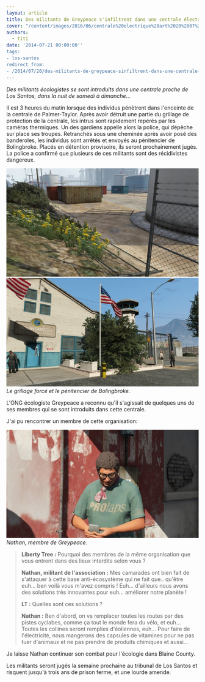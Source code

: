 ```yaml
---
layout: article
title: Des militants de Greypeace s'infiltrent dans une centrale électrique
cover: "/content/images/2016/06/centrale%20electrique%20art%2020%2007%2014.jpg"
authors:
  - titi
date: '2014-07-21 00:00:00''
tags:
- los-santos
redirect_from:
- /2014/07/20/des-militants-de-greypeace-sinfiltrent-dans-une-centrale-electrique
---
```


_Des militants écologistes se sont introduits dans une centrale proche de Los Santos, dans la nuit de samedi à dimanche..._

Il est 3 heures du matin lorsque des individus pénètrent dans l'enceinte de la centrale de Palmer-Taylor. Après avoir détruit une partie du grillage de protection de la centrale, les intrus sont rapidement repérés par les caméras thermiques. Un des gardiens appelle alors la police, qui dépêche sur place ses troupes. Retranchés sous une cheminée après avoir posé des banderoles, les individus sont arrêtés et envoyés au pénitencier de Bolingbroke. Placés en détention provisoire, ils seront prochainement jugés. La police a confirmé que plusieurs de ces militants sont des récidivistes dangereux.

![](/content/images/2016/06/entree%20forcee%20art%2020%2007%2014.jpg)
![Le grillage forcé et le pénitencier de Bolingbroke.](/content/images/2016/06/bolingbroke%20art%2020%2007%2014.jpg)
_Le grillage forcé et le pénitencier de Bolingbroke._

L'ONG écologiste Greypeace a reconnu qu'il s'agissait de quelques uns de ses membres qui se sont introduits dans cette centrale.

J'ai pu rencontrer un membre de cette organisation:

![Nathan, membre de Greypeace.](/content/images/2016/06/ecologiste%20art%2020%2007%2014.jpg)
_Nathan, membre de Greypeace._

> **Liberty Tree :** Pourquoi des membres de la même organisation que vous entrent dans des lieux interdits selon vous ?
> 
> **Nathan, militant de l'association :** Mes camarades ont bien fait de s'attaquer à cette base anti-écosystème qui ne fait que.. qu'être euh... ben voilà vous m'avez compris ! Euh... d'ailleurs nous avons des solutions très innovantes pour euh... améliorer notre planète !
> 
> **LT :** Quelles sont ces solutions ?
> 
> **Nathan :** Ben d'abord, on va remplacer toutes les routes par des pistes cyclabes, comme ça tout le monde fera du vélo, et euh... Toutes les collines seront remplies d'éoliennes, euh... Pour faire de l'électricité, nous mangerons des capsules de vitamines pour ne pas tuer d'animaux et ne pas prendre de produits chimiques et aussi...

Je laisse Nathan continuer son combat pour l'écologie dans Blaine County.

Les militants seront jugés la semaine prochaine au tribunal de Los Santos et risquent jusqu'à trois ans de prison ferme, et une lourde amende.